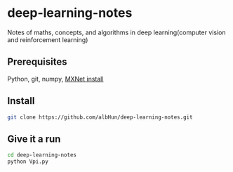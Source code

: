 # deep-learning-notes
Notes of maths, concepts, and algorithms in deep learning(computer vision and reinforcement learning)

## Prerequisites
Python, git, numpy, 
[MXNet install](https://mxnet.incubator.apache.org/install/index.html)

## Install
```bash
git clone https://github.com/albHun/deep-learning-notes.git
```

## Give it a run
```bash
cd deep-learning-notes
python Vpi.py
```